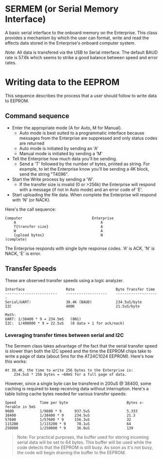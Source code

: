 SERMEM (or Serial Memory Interface)
===================================
A basic serial interface to the onboard memory on the Enterprise.  This class provides a mechanism by which the user can format, write and read the effects data stored in the Enterprise's onboard computer system.

*Note:* All data is transfered via the USB to Serial interface.  The default BAUD rate is 57.6k which seems to strike a good balance between speed and error rates.

# Writing data to the EEPROM
This sequence describes the process that a user should follow to write data to EEPROM.

## Command sequence
* Enter the appropriate mode (A for Auto, M for Manual).
    - Auto mode is best suited to a programmatic interface because messages from the Enterprise are suppressed and only status codes are returned
    - Auto mode is initiated by sending an 'A'
    - Manual mode is initiated by sending a 'M'
* Tell the Enterprise how much data you'll be sending.
    - Send a 'T' followed by the number of bytes, printed as string.  For example, to let the Enterprise know you'll be sending a 4K block, send the string "T4096".
* Start the Write process by sending a 'W'.
    - If the transfer size is invalid (0 or >256k) the Enterprise will respond with a message (if not in Auto mode) and an error code of 'E'.
* Start uploading the file data.  When complete the Enterprise will respond with 'N' (or NACK).

Here's the call sequence:

    Computer                                Enterprise
        A                                       A
        T{transfer size}                        A
        W                                       A
        {upload bytes}                          N
    (complete)

The Enterprise responds with single byte response codes.  'A' is ACK, 'N' is NACK, 'E' is error.


## Transfer Speeds
These are observed transfer speeds using a logic analyzer.

    Interface                   Rate                   Byte Transfer time
    ------------------------    -------------------    --------------------
    Serial/UART:                38.4K (BAUD)           234.5uS/byte
    I2C                         400K                   21.5uS/byte

    Math:
    UART: 1/38400 * 9 = 234.5mS   (8N1)
    I2C:  1/400000 * 9 = 22.5uS   (8 data + 1 for ack/nack)

### Leveraging transfer times between serial and I2C
The Sermem class takes advantage of the fact that the serial transfer speed is slower than both the I2C speed and the time the EEPROM chips take to write a page of data (about 5ms for the AT24C1024 EEPROM).  Here's how this works:

    At 38.4K, the time to write 256 bytes to the Enterprise is:
        234.5uS * 256 bytes = ~60mS for a full page of data.

However, since a single byte can be transfered in 200uS @ 38400, some caching is required to keep receiving data without interruption.  Here's a table listing cache bytes needed for various transfer speeds:

    Speed           Time per byte                           Bytes x-ferable in 5mS
    9600            1/9600 * 9      937.5uS                 5.333
    38400           1/38400 * 9     234.5uS                 21.3
    57600           1/57600 * 9     156.3uS                 32
    115200          1/115200 * 9     78.1uS                 64
    250000          1/250000 * 9     36.0uS                 139
        
> Note: For practical purposes, the buffer used for storing incoming serial data will be set to 64 bytes.  This buffer will be used while the code detects that the EEPROM is still busy.  As soon as it's not busy, the code will begin draining the buffer to the EEPROM.
